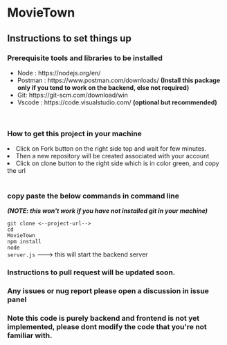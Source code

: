 # MovieTown

## Instructions to set things up

### Prerequisite tools and libraries to be installed

<ul>
  <li>Node : https://nodejs.org/en/</li>
  <li>Postman : https://www.postman.com/downloads/ <b>(Install this package only if you tend to work on the backend, else not required)</b></li>
  <li>Git: https://git-scm.com/download/win</li>
  <li>Vscode : https://code.visualstudio.com/   <b>(optional but recommended)</b></li> 
</ul>
<br>

### How to get this project in your machine



<li>Click on Fork button on the right side top and wait for few minutes.</li>
<li>Then a new repository will be created associated with your account</li>
<li>Click on clone button to the right side which is in color green, and copy the url</li><br>

### copy paste the below commands in command line

<b><i>(NOTE: this won't work if you have not installed git in your machine)</i></b>

<code>git clone <--project-url--></code><br>
<code>cd MovieTown</code><br>
<code>npm install</code><br>
<code>node server.js</code> ---> this will start the backend server

### Instructions to pull request will be updated soon.

### Any issues or nug report please open a discussion in issue panel

### Note this code is purely backend and frontend is not yet implemented, please dont modify the code that you're not familiar with.
